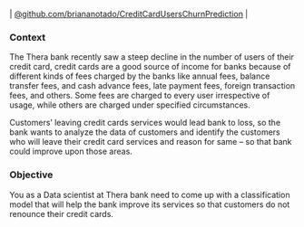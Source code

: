 | [@github.com/briananotado/CreditCardUsersChurnPrediction](https://github.com/briananotado/CreditCardUsersChurnPrediction) |

### Context

The Thera bank recently saw a steep decline in the number of users of their credit card, credit cards are a good source of income for banks because of different kinds of fees charged by the banks like annual fees, balance transfer fees, and cash advance fees, late payment fees, foreign transaction fees, and others. Some fees are charged to every user irrespective of usage, while others are charged under specified circumstances.

Customers’ leaving credit cards services would lead bank to loss, so the bank wants to analyze the data of customers and identify the customers who will leave their credit card services and reason for same – so that bank could improve upon those areas.

### Objective

You as a Data scientist at Thera bank need to come up with a classification model that will help the bank improve its services so that customers do not renounce their credit cards.